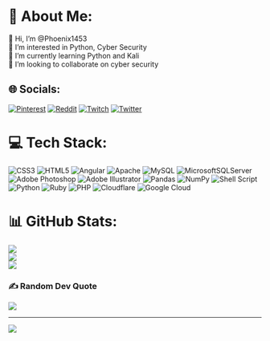 # 💫 About Me:
👋 Hi, I’m @Phoenix1453<br>👀 I’m interested in Python, Cyber Security<br>🌱 I’m currently learning Python and Kali<br>💞️ I’m looking to collaborate on cyber security


## 🌐 Socials:
[![Pinterest](https://img.shields.io/badge/Pinterest-%23E60023.svg?logo=Pinterest&logoColor=white)](https://pinterest.com/@haciogullariserhat) [![Reddit](https://img.shields.io/badge/Reddit-%23FF4500.svg?logo=Reddit&logoColor=white)](https://reddit.com/user/Long-Mud7641) [![Twitch](https://img.shields.io/badge/Twitch-%239146FF.svg?logo=Twitch&logoColor=white)](https://twitch.tv/serhatpotter) [![Twitter](https://img.shields.io/badge/Twitter-%231DA1F2.svg?logo=Twitter&logoColor=white)](https://twitter.com/@SerhatK2000) 

# 💻 Tech Stack:
![CSS3](https://img.shields.io/badge/css3-%231572B6.svg?style=for-the-badge&logo=css3&logoColor=white) ![HTML5](https://img.shields.io/badge/html5-%23E34F26.svg?style=for-the-badge&logo=html5&logoColor=white) ![Angular](https://img.shields.io/badge/angular-%23DD0031.svg?style=for-the-badge&logo=angular&logoColor=white) ![Apache](https://img.shields.io/badge/apache-%23D42029.svg?style=for-the-badge&logo=apache&logoColor=white) ![MySQL](https://img.shields.io/badge/mysql-%2300f.svg?style=for-the-badge&logo=mysql&logoColor=white) ![MicrosoftSQLServer](https://img.shields.io/badge/Microsoft%20SQL%20Sever-CC2927?style=for-the-badge&logo=microsoft%20sql%20server&logoColor=white) ![Adobe Photoshop](https://img.shields.io/badge/adobephotoshop-%2331A8FF.svg?style=for-the-badge&logo=adobephotoshop&logoColor=white) ![Adobe Illustrator](https://img.shields.io/badge/adobeillustrator-%23FF9A00.svg?style=for-the-badge&logo=adobeillustrator&logoColor=white) ![Pandas](https://img.shields.io/badge/pandas-%23150458.svg?style=for-the-badge&logo=pandas&logoColor=white) ![NumPy](https://img.shields.io/badge/numpy-%23013243.svg?style=for-the-badge&logo=numpy&logoColor=white) ![Shell Script](https://img.shields.io/badge/shell_script-%23121011.svg?style=for-the-badge&logo=gnu-bash&logoColor=white) ![Python](https://img.shields.io/badge/python-3670A0?style=for-the-badge&logo=python&logoColor=ffdd54) ![Ruby](https://img.shields.io/badge/ruby-%23CC342D.svg?style=for-the-badge&logo=ruby&logoColor=white) ![PHP](https://img.shields.io/badge/php-%23777BB4.svg?style=for-the-badge&logo=php&logoColor=white) ![Cloudflare](https://img.shields.io/badge/Cloudflare-F38020?style=for-the-badge&logo=Cloudflare&logoColor=white) ![Google Cloud](https://img.shields.io/badge/Google%20Cloud-%234285F4.svg?style=for-the-badge&logo=google-cloud&logoColor=white)
# 📊 GitHub Stats:
![](https://github-readme-stats.vercel.app/api?username=Phoenix1453&theme=dark&hide_border=false&include_all_commits=false&count_private=false)<br/>
![](https://github-readme-streak-stats.herokuapp.com/?user=Phoenix1453&theme=dark&hide_border=false)<br/>
![](https://github-readme-stats.vercel.app/api/top-langs/?username=Phoenix1453&theme=dark&hide_border=false&include_all_commits=false&count_private=false&layout=compact)

### ✍️ Random Dev Quote
![](https://quotes-github-readme.vercel.app/api?type=horizontal&theme=radical)

---
[![](https://visitcount.itsvg.in/api?id=Phoenix1453&icon=0&color=0)](https://visitcount.itsvg.in)

<!-- Proudly created with GPRM ( https://gprm.itsvg.in ) -->

<!---
Phoenix1453/Phoenix1453 is a ✨ special ✨ repository because its `README.md` (this file) appears on your GitHub profile.
You can click the Preview link to take a look at your changes.
--->

